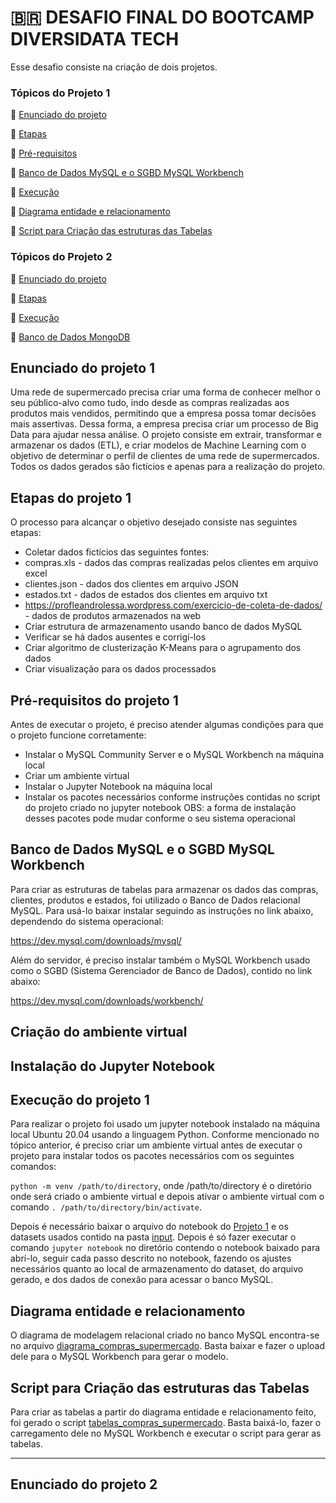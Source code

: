 # 🇧🇷 DESAFIO FINAL DO BOOTCAMP DIVERSIDATA TECH

Esse desafio consiste na criação de dois projetos.

### Tópicos do Projeto 1

:small_blue_diamond: [Enunciado do projeto](#enunciado-do-projeto-1)

:small_blue_diamond: [Etapas](#etapas-do-projeto-1)

:small_blue_diamond: [Pré-requisitos](#pre-requisitos-do-projeto-1)

:small_blue_diamond: [Banco de Dados MySQL e o SGBD MySQL Workbench](#banco-de-dados-mysql-e-o-sgbd-mysql-workbench)

:small_blue_diamond: [Execução](#execução-do-projeto-1)

:small_blue_diamond: [Diagrama entidade e relacionamento](#diagrama-entidade-e-relacionamento)

:small_blue_diamond: [Script para Criação das estruturas das Tabelas](#script-para-criação-das-estruturas-das-tabelas)





### Tópicos do Projeto 2

:small_blue_diamond: [Enunciado do projeto](#enunciado-do-projeto-2)

:small_blue_diamond: [Etapas](#etapas-do-projeto-2)

:small_blue_diamond: [Execução](#execução-do-projeto-2)

:small_blue_diamond: [Banco de Dados MongoDB](#banco-de-dados-mongodb)











## Enunciado do projeto 1
Uma rede de supermercado precisa criar uma forma de conhecer melhor o seu público-alvo como tudo, indo desde as compras realizadas aos produtos mais vendidos, permitindo que a empresa possa tomar decisões mais assertivas. Dessa forma, a empresa precisa criar um processo de Big Data para ajudar nessa análise. O projeto consiste em extrair, transformar e armazenar os dados (ETL), e criar modelos de Machine Learning com o objetivo de determinar o perfil de clientes de uma rede de supermercados. Todos os dados gerados são fictícios e apenas para a realização do projeto.


## Etapas do projeto 1

O processo para alcançar o objetivo desejado consiste nas seguintes etapas:
* Coletar dados fictícios das seguintes fontes: 
* compras.xls - dados das compras realizadas pelos clientes em arquivo excel
*   clientes.json - dados dos clientes em arquivo JSON
*   estados.txt - dados de estados dos clientes em arquivo txt
*   https://profleandrolessa.wordpress.com/exercicio-de-coleta-de-dados/ - dados de produtos armazenados na web
* Criar estrutura de armazenamento usando banco de dados MySQL
* Verificar se há dados ausentes e corrigí-los
* Criar algoritmo de clusterização K-Means para o agrupamento dos dados
* Criar visualização para os dados processados

## Pré-requisitos do projeto 1
Antes de executar o projeto, é preciso atender algumas condições para que o projeto funcione corretamente:
* Instalar o MySQL Community Server e o MySQL Workbench na máquina local
* Criar um ambiente virtual
* Instalar o Jupyter Notebook na máquina local
* Instalar os pacotes necessários conforme instruções contidas no script do projeto criado no jupyter notebook
OBS: a forma de instalação desses pacotes pode mudar conforme o seu sistema operacional

## Banco de Dados MySQL e o SGBD MySQL Workbench
Para criar as estruturas de tabelas para armazenar os dados das compras, clientes, produtos e estados, foi utilizado o Banco de Dados relacional MySQL. Para usá-lo baixar instalar seguindo as instruções no link abaixo, dependendo do sistema operacional:
  
https://dev.mysql.com/downloads/mysql/
  
Além do servidor, é preciso instalar também o MySQL Workbench usado como o SGBD (Sistema Gerenciador de Banco de Dados), contido no link abaixo:
  
https://dev.mysql.com/downloads/workbench/

## Criação do ambiente virtual


## Instalação do Jupyter Notebook


## Execução do projeto 1
Para realizar o projeto foi usado um jupyter notebook instalado na máquina local Ubuntu 20.04 usando a linguagem Python. 
Conforme mencionado no tópico anterior, é preciso criar um ambiente virtual antes de executar o projeto para instalar todos os pacotes necessários com os seguintes comandos:

`python -m venv /path/to/directory`, onde /path/to/directory é o diretório onde será criado o ambiente virtual e depois ativar o ambiente virtual com o comando `. /path/to/directory/bin/activate`.
  
Depois é necessário baixar o arquivo do notebook do [Projeto 1](https://github.com/Priscaruso/DesafioFinal_XP/blob/main/DesafioFinal_projeto1.ipynb) e os datasets usados contido na pasta [input](https://github.com/Priscaruso/DesafioFinal_XP/tree/main/input). Depois é só fazer executar o comando `jupyter notebook` no diretório contendo o notebook baixado para abrí-lo, seguir cada passo descrito no notebook, fazendo os ajustes necessários quanto ao local de armazenamento do dataset, do arquivo gerado, e dos dados de conexão para acessar o banco MySQL.

## Diagrama entidade e relacionamento
O diagrama de modelagem relacional criado no banco MySQL encontra-se no arquivo [diagrama_compras_supermercado](https://github.com/Priscaruso/DesafioFinal_XP/blob/main/diagrama_compras_supermercado.mwb). Basta baixar e fazer o upload dele para o MySQL Workbench para gerar o modelo.

## Script para Criação das estruturas das Tabelas
Para criar as tabelas a partir do diagrama entidade e relacionamento feito, foi gerado o script [tabelas_compras_supermercado](https://github.com/Priscaruso/DesafioFinal_XP/blob/main/tabelas_compras_supermercado.sql). Basta baixá-lo, fazer o carregamento dele no MySQL Workbench e executar o script para gerar as tabelas.

-----------------------------------------------------------------------------------------

## Enunciado do projeto 2

